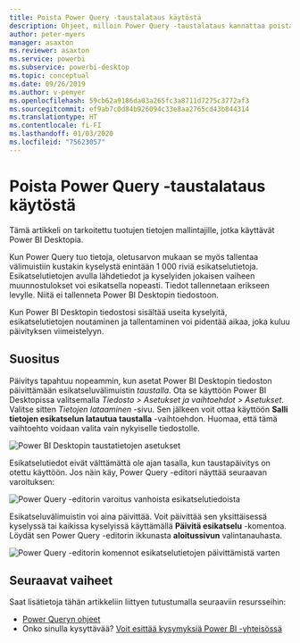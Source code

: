 ```yaml
---
title: Poista Power Query -taustalataus käytöstä
description: Ohjeet, milloin Power Query -taustalataus kannattaa poistaa käytöstä.
author: peter-myers
manager: asaxton
ms.reviewer: asaxton
ms.service: powerbi
ms.subservice: powerbi-desktop
ms.topic: conceptual
ms.date: 09/26/2019
ms.author: v-pemyer
ms.openlocfilehash: 59cb62a9186da03a265fc3a8711d7275c3772af3
ms.sourcegitcommit: ef9ab7c0d84b926094c33e8aa2765cd43b844314
ms.translationtype: HT
ms.contentlocale: fi-FI
ms.lasthandoff: 01/03/2020
ms.locfileid: "75623057"
---
```

# <a name="disable-power-query-background-refresh"></a>Poista Power Query -taustalataus käytöstä

Tämä artikkeli on tarkoitettu tuotujen tietojen mallintajille, jotka käyttävät Power BI Desktopia.

Kun Power Query tuo tietoja, oletusarvon mukaan se myös tallentaa välimuistiin kustakin kyselystä enintään 1 000 riviä esikatselutietoja. Esikatselutietojen avulla lähdetiedot ja kyselyiden jokaisen vaiheen muunnostulokset voi esikatsella nopeasti. Tiedot tallennetaan erikseen levylle. Niitä ei tallenneta Power BI Desktopin tiedostoon.

Kun Power BI Desktopin tiedostosi sisältää useita kyselyitä, esikatselutietojen noutaminen ja tallentaminen voi pidentää aikaa, joka kuluu päivityksen viimeistelyyn.

## <a name="recommendation"></a>Suositus

Päivitys tapahtuu nopeammin, kun asetat Power BI Desktopin tiedoston päivittämään esikatseluvälimuistin _taustalla_. Ota se käyttöön Power BI Desktopissa valitsemalla _Tiedosto > Asetukset ja vaihtoehdot > Asetukset_. Valitse sitten _Tietojen lataaminen_ -sivu. Sen jälkeen voit ottaa käyttöön **Salli tietojen esikatselun latautua taustalla** -vaihtoehdon. Huomaa, että tämä vaihtoehto voidaan valita vain nykyiselle tiedostolle.

![Power BI Desktopin taustatietojen asetukset](media/power-query-background-refresh/power-query-options-background-data.png)

Esikatselutiedot eivät välttämättä ole ajan tasalla, kun taustapäivitys on otettu käyttöön. Jos näin käy, Power Query -editori näyttää seuraavan varoituksen:

![Power Query -editorin varoitus vanhoista esikatselutiedoista](media/power-query-background-refresh/power-query-preview-data-old.png)

Esikatseluvälimuistin voi aina päivittää. Voit päivittää sen yksittäisessä kyselyssä tai kaikissa kyselyissä käyttämällä **Päivitä esikatselu** -komentoa. Löydät sen Power Query -editorin ikkunasta **aloitussivun** valintanauhasta.

![Power Query -editorin komennot esikatselutietojen päivittämistä varten](media/power-query-background-refresh/power-query-refresh-preview-data.png)

## <a name="next-steps"></a>Seuraavat vaiheet

Saat lisätietoja tähän artikkeliin liittyen tutustumalla seuraaviin resursseihin:

- [Power Queryn ohjeet](/power-query/)
- Onko sinulla kysyttävää? [Voit esittää kysymyksiä Power BI -yhteisössä](https://community.powerbi.com/)
